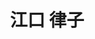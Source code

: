 ---
title: "江口 律子"
draft: false

# Job rank 職階
rank: "講師" # 教授 | 准教授 | 助教 | ...

# Laboratory group
la_group: "界面化学" # 分子化学 | 物質化学 | 反応化学 | 界面化学

# Laboratory
laboratory:
  id: fine
  name: 粉体化学研究室


# ページ上部の背景画像。
# 独自で設定する場合は、exampleSite/images/faculty フォルダーに写真ファイルを入れ、
# 以下にそのパスを指定して下さい。横1000ピクセル程度の解像度を推奨。
# 例: bg_image: "images/faculty/koga_banner.jpg"
bg_image: "images/banner/bg1.jpg"

# 100文字程度の説明文。ページ上部に表示されます。
description : "None"

# portrait写真。横400ピクセル程度の解像度を推奨。
image: "images/faculty/eguchi.jpg"

# 研究分野。3つ以上増やしても構いません。
interest: ["None", "None", "None"]

# 業績。Reserchmapや科研費情報なども適宜追加して下さい。
# 業績が[]となっている人は、他の方のachievements欄を参考に記入して下さい。
achievements: []


# 連絡先。SNSも追加できます。
contact:
- icon: ti-email
  link: mailto:eguchi@okayama-u.ac.jp
  name: eguchi@okayama-u.ac.jp


- name : "粉体化学研究室"
  icon : "ti-world" # icon pack : https://themify.me/themify-icons
  link : "http://interfa.rlss.okayama-u.ac.jp/"

- name : "700-8530 岡山県岡山市津島中3－1－1 None"
  icon : "ti-location-pin" # icon pack : https://themify.me/themify-icons
  link : "#"

# type
type: "faculty"

# 下の"---"以下に、個人の紹介文をMarkdown書式で書きこんで下さい。
---